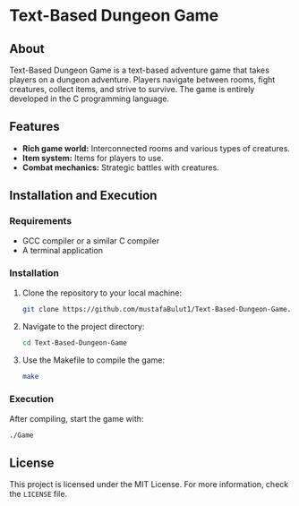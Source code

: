 # Text-Based Dungeon Game

## About
Text-Based Dungeon Game is a text-based adventure game that takes players on a dungeon adventure. Players navigate between rooms, fight creatures, collect items, and strive to survive. The game is entirely developed in the C programming language.

## Features
- **Rich game world:** Interconnected rooms and various types of creatures.
- **Item system:** Items for players to use.
- **Combat mechanics:** Strategic battles with creatures.

## Installation and Execution

### Requirements
- GCC compiler or a similar C compiler
- A terminal application

### Installation
1. Clone the repository to your local machine:
   ```bash
   git clone https://github.com/mustafaBulut1/Text-Based-Dungeon-Game.git
   ```
2. Navigate to the project directory:
   ```bash
   cd Text-Based-Dungeon-Game
   ```
3. Use the Makefile to compile the game:
   ```bash
   make
   ```

### Execution
After compiling, start the game with:
```bash
./Game
```

## License
This project is licensed under the MIT License. For more information, check the `LICENSE` file.

